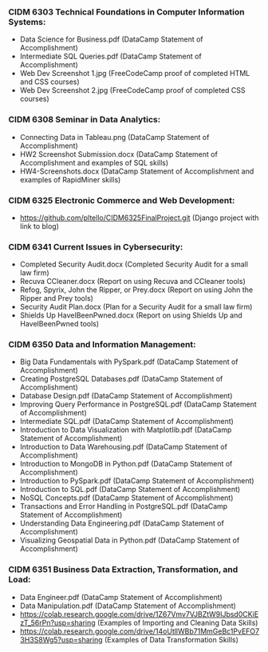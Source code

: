 ### CIDM 6303 Technical Foundations in Computer Information Systems: ###
* Data Science for Business.pdf (DataCamp Statement of Accomplishment)
* Intermediate SQL Queries.pdf (DataCamp Statement of Accomplishment)
* Web Dev Screenshot 1.jpg (FreeCodeCamp proof of completed HTML and CSS courses)
* Web Dev Screenshot 2.jpg (FreeCodeCamp proof of completed CSS courses)

### CIDM 6308 Seminar in Data Analytics: ###
* Connecting Data in Tableau.png (DataCamp Statement of Accomplishment)
* HW2 Screenshot Submission.docx (DataCamp Statement of Accomplishment and examples of SQL skills)
* HW4-Screenshots.docx (DataCamp Statement of Accomplishment and examples of RapidMiner skills)

### CIDM 6325 Electronic Commerce and Web Development: ###
* https://github.com/pltello/CIDM6325FinalProject.git (Django project with link to blog)

### CIDM 6341 Current Issues in Cybersecurity: ###
* Completed Security Audit.docx (Completed Security Audit for a small law firm)
* Recuva CCleaner.docx (Report on using Recuva and CCleaner tools)
* Refog, Spyrix, John the Ripper, or Prey.docx (Report on using John the Ripper and Prey tools)
* Security Audit Plan.docx (Plan for a Security Audit for a small law firm)
* Shields Up HaveIBeenPwned.docx (Report on using Shields Up and HaveIBeenPwned tools)

### CIDM 6350 Data and Information Management: ###
* Big Data Fundamentals with PySpark.pdf (DataCamp Statement of Accomplishment)
* Creating PostgreSQL Databases.pdf (DataCamp Statement of Accomplishment)
* Database Design.pdf (DataCamp Statement of Accomplishment)
* Improving Query Performance in PostgreSQL.pdf (DataCamp Statement of Accomplishment)
* Intermediate SQL.pdf (DataCamp Statement of Accomplishment)
* Introduction to Data Visualization with Matplotlib.pdf (DataCamp Statement of Accomplishment)
* Introduction to Data Warehousing.pdf (DataCamp Statement of Accomplishment)
* Introduction to MongoDB in Python.pdf (DataCamp Statement of Accomplishment)
* Introduction to PySpark.pdf (DataCamp Statement of Accomplishment)
* Introduction to SQL.pdf (DataCamp Statement of Accomplishment)
* NoSQL Concepts.pdf (DataCamp Statement of Accomplishment)
* Transactions and Error Handling in PostgreSQL.pdf (DataCamp Statement of Accomplishment)
* Understanding Data Engineering.pdf (DataCamp Statement of Accomplishment)
* Visualizing Geospatial Data in Python.pdf (DataCamp Statement of Accomplishment)

### CIDM 6351 Business Data Extraction, Transformation, and Load: ###
* Data Engineer.pdf (DataCamp Statement of Accomplishment)
* Data Manipulation.pdf (DataCamp Statement of Accomplishment)
* https://colab.research.google.com/drive/1Z67Vmv7VJBZtW9IJbsd0CKiEzT_56rPn?usp=sharing (Examples of Importing and Cleaning Data Skills)
* https://colab.research.google.com/drive/14oUtllWBb71MmGeBc1PvEFO73H3S8Wg5?usp=sharing (Examples of Data Transformation Skills)
  
